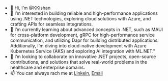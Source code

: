 - 👋 Hi, I’m @KKishan
- 👀 I’m interested in building reliable and high-performance applications using .NET technologies, exploring cloud solutions with Azure, and crafting APIs for seamless integrations.
- 🌱 I’m currently learning about advanced concepts in .NET, such as MAUI for cross-platform development, gRPC for high-performance service communication, and utilizing Dapr for building distributed applications. Additionally, I’m diving into cloud-native development with Azure Kubernetes Service (AKS) and exploring AI integration with ML.NET."
- 💞️ I’m looking to collaborate on innovative .NET projects, open-source contributions, and solutions that solve real-world problems in the healthcare and enterprise domains.
- 📫 You can always rach me at [LinkeIn](https://www.linkedin.com/in/ram-kishan-k-840569294/), [Email](mailto:kkishan0911@gmail.com)

<!---
KKishan0911/KKishan0911 is a ✨ special ✨ repository because its `README.md` (this file) appears on your GitHub profile.
You can click the Preview link to take a look at your changes.
--->

